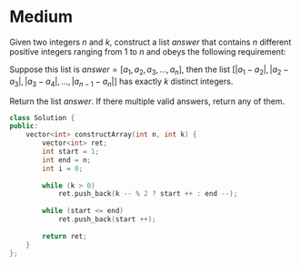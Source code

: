# Medium

Given two integers $n$ and $k$, construct a list $answer$ that contains $n$ different positive integers ranging from $1$ to $n$ and obeys the following requirement:

Suppose this list is $answer = [a_1, a_2, a_3, \dots , a_n]$, then the list $[|a_1 - a_2|, |a_2 - a_3|, |a_3 - a_4|, \dots , |a_{n-1} - a_n|]$ has exactly $k$ distinct integers.

Return the list $answer$. If there multiple valid answers, return any of them.

```cpp
class Solution {
public:
    vector<int> constructArray(int n, int k) {
        vector<int> ret;
        int start = 1;
        int end = n;
        int i = 0;
        
        while (k > 0)
            ret.push_back(k -- % 2 ? start ++ : end --);
        
        while (start <= end)
            ret.push_back(start ++);
        
        return ret;
    }
};
```

